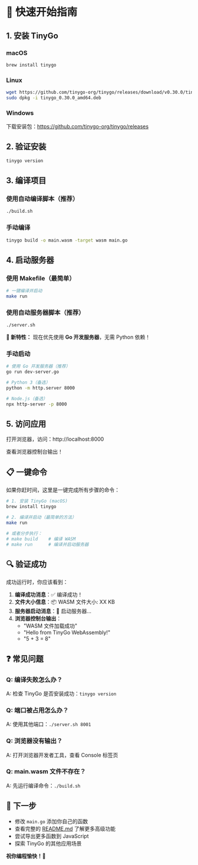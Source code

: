 # 🚀 快速开始指南

## 1. 安装 TinyGo

### macOS
```bash
brew install tinygo
```

### Linux
```bash
wget https://github.com/tinygo-org/tinygo/releases/download/v0.30.0/tinygo_0.30.0_amd64.deb
sudo dpkg -i tinygo_0.30.0_amd64.deb
```

### Windows
下载安装包：https://github.com/tinygo-org/tinygo/releases

## 2. 验证安装
```bash
tinygo version
```

## 3. 编译项目

### 使用自动编译脚本（推荐）
```bash
./build.sh
```

### 手动编译
```bash
tinygo build -o main.wasm -target wasm main.go
```

## 4. 启动服务器

### 使用 Makefile（最简单）
```bash
# 一键编译并启动
make run
```

### 使用自动服务器脚本（推荐）
```bash
./server.sh
```

**🎯 新特性：** 现在优先使用 **Go 开发服务器**，无需 Python 依赖！

### 手动启动
```bash
# 使用 Go 开发服务器（推荐）
go run dev-server.go

# Python 3（备选）
python -m http.server 8000

# Node.js（备选）
npx http-server -p 8000
```

## 5. 访问应用
打开浏览器，访问：http://localhost:8000

查看浏览器控制台输出！

## 📋 一键命令

如果你赶时间，这里是一键完成所有步骤的命令：

```bash
# 1. 安装 TinyGo (macOS)
brew install tinygo

# 2. 编译并启动（最简单的方法）
make run

# 或者分步执行：
# make build    # 编译 WASM
# make run      # 编译并启动服务器
```

## 🔍 验证成功

成功运行时，你应该看到：

1. **编译成功消息**：✅ 编译成功！
2. **文件大小信息**：📦 WASM 文件大小: XX KB
3. **服务器启动消息**：🚀 启动服务器...
4. **浏览器控制台输出**：
   - "WASM 文件加载成功"
   - "Hello from TinyGo WebAssembly!"
   - "5 + 3 = 8"

## ❓ 常见问题

### Q: 编译失败怎么办？
A: 检查 TinyGo 是否安装成功：`tinygo version`

### Q: 端口被占用怎么办？
A: 使用其他端口：`./server.sh 8001`

### Q: 浏览器没有输出？
A: 打开浏览器开发者工具，查看 Console 标签页

### Q: main.wasm 文件不存在？
A: 先运行编译命令：`./build.sh`

## 🎯 下一步

- 修改 `main.go` 添加你自己的函数
- 查看完整的 [README.md](README.md) 了解更多高级功能
- 尝试导出更多函数到 JavaScript
- 探索 TinyGo 的其他应用场景

**祝你编程愉快！🎉**